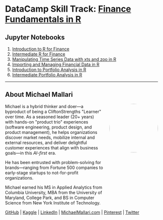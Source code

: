 # DataCamp Skill Track: <a href="https://app.datacamp.com/learn/skill-tracks/finance-fundamentals-in-r" target="_blank">Finance Fundamentals in R</a>

## Jupyter Notebooks

1. [Introduction to R for Finance](https://gist.github.com/michaelmallari/5761ec6d22dd1187677286c1c1f86a2b)
1. [Intermediate R for Finance](https://gist.github.com/michaelmallari/a5b5171fafa5bc6cc94b3875222fb088)
1. [Manipulating Time Series Data with xts and zoo in R](https://gist.github.com/michaelmallari/03c29a46f2b8a185a62fe69b04d508b8)
1. [Importing and Managing Financial Data in R](https://gist.github.com/michaelmallari/4ebc568649d14d86224796fb6a757ce6)
1. [Introduction to Portfolio Analysis in R](https://gist.github.com/michaelmallari/35d4eb883028f886f04b8c20a8f1a3ad)
1. [Intermediate Portfolio Analysis in R](https://gist.github.com/michaelmallari/e16254ab1e8b2b82cf9e416eb2cce3e2)
 
---

## About Michael Mallari

<img src="https://www.michaelmallari.com/img/headshot.jpg" width="160" height="160" align="right" style="margin: 0px 0px 160px 20px; border-radius: 50%;" />

Michael is a hybrid thinker and doer—a byproduct of being a CliftonStrengths "Learner" over time. As a seasoned leader (20+ years) with hands-on "product trio" experiences (software engineering, product design, and product management), he helps organizations discover market needs, mobilize internal and external resources, and deliver delightful customer experiences that align with business goals—in this *AI-first* era.

He has been entrusted with problem-solving for brands—ranging from Fortune 500 companies to early-stage startups to not-for-profit organizations.

Michael earned his MS in Applied Analytics from Columbia University, MBA from the University of Maryland, College Park, and BS in Computer Science from New York Institute of Technology.

<a href="https://github.com/michaelmallari" target="_blank">GitHub</a> | <a href="https://www.kaggle.com/michaelmallari" target="_blank">Kaggle</a> | <a href="https://www.linkedin.com/in/mmallari" target="_blank">LinkedIn</a> | <a href="https://www.michaelmallari.com" target="_blank">MichaelMallari.com</a> | <a href="https://www.pinterest.com/michaelmallari" target="_blank">Pinterest</a> | <a href="https://twitter.com/MichaelMallari" target="_blank">Twitter</a>

